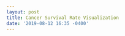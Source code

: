 ```yaml
---
layout: post
title: Cancer Survival Rate Visualization
date: '2019-08-12 16:35 -0400'
---
```


<script src="https://d3js.org/d3.v5.min.js"></script>
<link rel="stylesheet" type="text/css" href="stylesheet.css" media="screen" />

<dgraph></dgraph>

<script type="text/javascript" src="cancer_survival_starter.js"></script>
